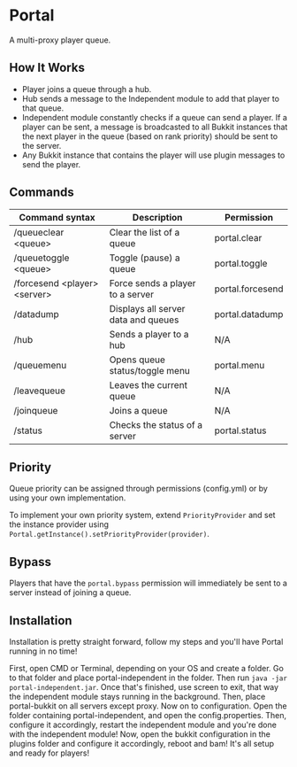 # Portal

A multi-proxy player queue.

## How It Works
* Player joins a queue through a hub.
* Hub sends a message to the Independent module to add that player to that queue.
* Independent module constantly checks if a queue can send a player. If a player can be sent, a message is broadcasted to all Bukkit instances that the next player in the queue (based on rank priority) should be sent to the server.
* Any Bukkit instance that contains the player will use plugin messages to send the player.

## Commands
| Command syntax                   | Description                             | Permission       |
| ----------------------------     | ----------------------------------------| ---------------- |
| /queueclear \<queue\>            | Clear the list of a queue               | portal.clear     |
| /queuetoggle \<queue\>           | Toggle (pause) a queue                  | portal.toggle    |
| /forcesend \<player\> \<server\> | Force sends a player to a server        | portal.forcesend |
| /datadump                        | Displays all server data and queues     | portal.datadump  |
| /hub                             | Sends a player to a hub                 | N/A |
| /queuemenu                       | Opens queue status/toggle menu          | portal.menu |
| /leavequeue                      | Leaves the current queue                | N/A |
| /joinqueue <queue>               | Joins a queue                           | N/A |      
| /status <server>                 | Checks the status of a server           | portal.status
## Priority
Queue priority can be assigned through permissions (config.yml) or by using your own implementation.

To implement your own priority system, extend `PriorityProvider` and set the instance provider using `Portal.getInstance().setPriorityProvider(provider)`.

## Bypass
Players that have the `portal.bypass` permission will immediately be sent to a server instead of joining a queue.

## Installation 
Installation is pretty straight forward, follow my steps and you'll have Portal running in no time!

First, open CMD or Terminal, depending on your OS and create a folder. Go to that folder and place portal-independent in the folder. Then run ``java -jar portal-independent.jar``. Once that's finished, use screen to exit, that way the independent module stays running in the background. Then, place portal-bukkit on all servers except proxy. Now on to configuration. Open the folder containing portal-independent, and open the config.properties. Then, configure it accordingly, restart the independent module and you're done with the independent module! Now, open the bukkit configuration in the plugins folder and configure it accordingly, reboot and bam! It's all setup and ready for players!